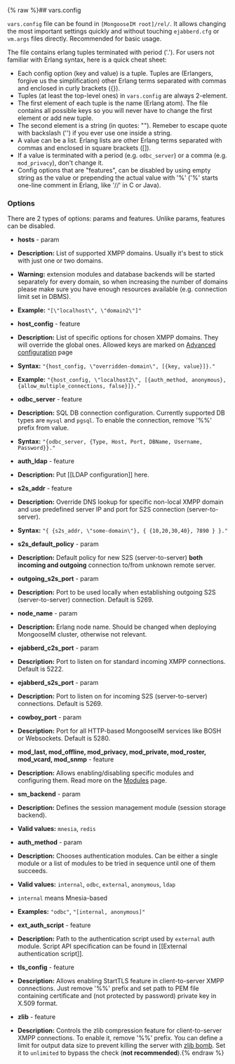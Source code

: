 {% raw %}## vars.config

`vars.config` file can be found in `[MongooseIM root]/rel/`. It allows changing the most important settings quickly and without touching `ejabberd.cfg` or `vm.args` files directly. Recommended for basic usage.

The file contains erlang tuples terminated with period ('.'). For users not familiar with Erlang syntax, here is a quick cheat sheet:

* Each config option (key and value) is a tuple. Tuples are (Erlangers, forgive us the simplification) other Erlang terms separated with commas and enclosed in curly brackets ({}).
* Tuples (at least the top-level ones) in `vars.config` are always 2-element. 
* The first element of each tuple is the name (Erlang atom). The file contains all possible keys so you will never have to change the first element or add new tuple.
* The second element is a string (in quotes: "").  Remeber to escape quote with backslash ('\') if you ever use one inside a string.
* A value can be a list. Erlang lists are other Erlang terms separated with commas and enclosed in square brackets ([]).
* If a value is terminated with a period (e.g. `odbc_server`) or a comma (e.g. `mod_privacy`), don't change it.
* Config options that are "features", can be disabled by using empty string as the value or prepending the actual value with  '%' ('%' starts one-line comment in Erlang, like '//' in C or Java).

### Options

There are 2 types of options: params and features. Unlike params, features can be disabled.

* **hosts** - param
 * **Description:** List of supported XMPP domains. Usually it's best to stick with just one or two domains.
 * **Warning:** extension modules and database backends will be started separately for every domain, so when increasing the number of domains please make sure you have enough resources available (e.g. connection limit set in DBMS).
 * **Example:** `"[\"localhost\", \"domain2\"]"`

* **host_config** - feature
 * **Description:** List of specific options for chosen XMPP domains. They will override the global ones. Allowed keys are marked on [Advanced configuration](../Advanced-configuration.md) page
 
* **Syntax:** `"{host_config, \"overridden-domain\", [{key, value}]}."`
 * **Example:** `"{host_config, \"localhost2\", [{auth_method, anonymous}, {allow_multiple_connections, false}]}." `

* **odbc_server** - feature
 * **Description:** SQL DB connection configuration. Currently supported DB types are `mysql` and `pgsql`. To enable the connection, remove '%%' prefix from value.
 * **Syntax:** `"{odbc_server, {Type, Host, Port, DBName, Username, Password}}."`

* **auth_ldap** - feature
 * **Description:** Put [[LDAP configuration]] here.

* **s2s_addr** - feature
 * **Description:** Override DNS lookup for specific non-local XMPP domain and use predefined server IP and port for S2S connection (server-to-server).
 * **Syntax:** `"{ {s2s_addr, \"some-domain\"}, { {10,20,30,40}, 7890 } }."`

* **s2s_default_policy** - param
 * **Description:** Default policy for new S2S (server-to-server) **both incoming and outgoing** connection to/from unknown remote server. 

* **outgoing_s2s_port** - param
 * **Description:** Port to be used locally when establishing outgoing S2S (server-to-server) connection. Default is 5269.

* **node_name** - param
 * **Description:** Erlang node name. Should be changed when deploying MongooseIM cluster, otherwise not relevant.

* **ejabberd_c2s_port** - param
 * **Description:** Port to listen on for standard incoming XMPP connections. Default is 5222.

* **ejabberd_s2s_port** - param
 * **Description:** Port to listen on for incoming S2S (server-to-server) connections. Default is 5269.

* **cowboy_port** - param
 * **Description:** Port for all HTTP-based MongooseIM services like BOSH or Websockets. Default is 5280.

* **mod_last, mod_offline, mod_privacy, mod_private, mod_roster, mod_vcard, mod_snmp** - feature
 * **Description:** Allows enabling/disabling specific modules and configuring them. Read more on the [Modules](../Modules.md) page.

* **sm_backend** - param
 * **Description:** Defines the session management module (session storage backend).
 * **Valid values:** `mnesia`, `redis`

* **auth_method** - param
 * **Description:** Chooses authentication modules. Can be either a single module or a list of modules to be tried in sequence until one of them succeeds.
 * **Valid values:** `internal`, `odbc`, `external`, `anonymous`, `ldap`
 * `internal` means Mnesia-based
 * **Examples:** `"odbc"`, `"[internal, anonymous]"`

* **ext_auth_script** - feature
 * **Description:** Path to the authentication script used by `external` auth module. Script API specification can be found in [[External authentication script]].

* **tls_config** - feature
 * **Description:** Allows enabling StartTLS feature in client-to-server XMPP connections. Just remove '%%' prefix and set path to PEM file containing certificate and (not protected by password) private key in X.509 format.

* **zlib** - feature
 * **Description:** Controls the zlib compression feature for client-to-server XMPP connections. To enable it, remove '%%' prefix. You can define a limit for output data size to prevent killing the server with [zlib bomb](http://xmpp.org/resources/security-notices/uncontrolled-resource-consumption-with-highly-compressed-xmpp-stanzas/). Set it to `unlimited` to bypass the check (**not recommended**).{% endraw %}

